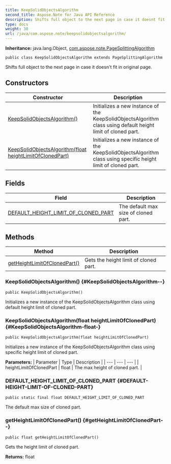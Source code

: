 ```yaml
---
title: KeepSolidObjectsAlgorithm
second_title: Aspose.Note for Java API Reference
description: Shifts full object to the next page in case it doesnt fit in original page.
type: docs
weight: 30
url: /java/com.aspose.note/keepsolidobjectsalgorithm/
---
```


**Inheritance:**
java.lang.Object, [com.aspose.note.PageSplittingAlgorithm](../../com.aspose.note/pagesplittingalgorithm)
```
public class KeepSolidObjectsAlgorithm extends PageSplittingAlgorithm
```

Shifts full object to the next page in case it doesn't fit in original page.
## Constructors

| Constructor | Description |
| --- | --- |
| [KeepSolidObjectsAlgorithm()](#KeepSolidObjectsAlgorithm--) | Initializes a new instance of the  KeepSolidObjectsAlgorithm  class using default height limit of cloned part. |
| [KeepSolidObjectsAlgorithm(float heightLimitOfClonedPart)](#KeepSolidObjectsAlgorithm-float-) | Initializes a new instance of the  KeepSolidObjectsAlgorithm  class using specific height limit of cloned part. |
## Fields

| Field | Description |
| --- | --- |
| [DEFAULT_HEIGHT_LIMIT_OF_CLONED_PART](#DEFAULT-HEIGHT-LIMIT-OF-CLONED-PART) | The default max size of cloned part. |
## Methods

| Method | Description |
| --- | --- |
| [getHeightLimitOfClonedPart()](#getHeightLimitOfClonedPart--) | Gets the height limit of cloned part. |
### KeepSolidObjectsAlgorithm() {#KeepSolidObjectsAlgorithm--}
```
public KeepSolidObjectsAlgorithm()
```


Initializes a new instance of the  KeepSolidObjectsAlgorithm  class using default height limit of cloned part.

### KeepSolidObjectsAlgorithm(float heightLimitOfClonedPart) {#KeepSolidObjectsAlgorithm-float-}
```
public KeepSolidObjectsAlgorithm(float heightLimitOfClonedPart)
```


Initializes a new instance of the  KeepSolidObjectsAlgorithm  class using specific height limit of cloned part.

**Parameters:**
| Parameter | Type | Description |
| --- | --- | --- |
| heightLimitOfClonedPart | float | The max height of cloned part. |

### DEFAULT_HEIGHT_LIMIT_OF_CLONED_PART {#DEFAULT-HEIGHT-LIMIT-OF-CLONED-PART}
```
public static final float DEFAULT_HEIGHT_LIMIT_OF_CLONED_PART
```


The default max size of cloned part.

### getHeightLimitOfClonedPart() {#getHeightLimitOfClonedPart--}
```
public float getHeightLimitOfClonedPart()
```


Gets the height limit of cloned part.

**Returns:**
float
